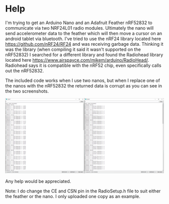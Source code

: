 # Help
I'm trying to get an Arduino Nano and an Adafruit Feather nRF52832 to communicate via two NRF24L01 radio modules.  Ultimately the nano will send accelerometer data to the feather which will then move a cursor on an android tablet via bluetooth.  I've tried to use the nRF24 library located here https://github.com/nRF24/RF24 and was receiving garbage data.  Thinking it was the library (when compiling it said it wasn't supported on the nRF52832) I searched for a different library and found the Radiohead library located here https://www.airspayce.com/mikem/arduino/RadioHead/.  Radiohead says it is compatible with the nRF52 chip, even specifically calls out the nRF52832.  

The included code works when I use two nanos, but when I replace one of the nanos with the nRF52832 the returned data is corrupt as you can see in the two screenshots.  

<img src="nano.PNG" width="50%"><img src="feather.PNG" width="50%">

Any help would be appreciated. 

Note:  I do change the CE and CSN pin in the RadioSetup.h file to suit either the feather or the nano.  I only uploaded one copy as an example.  

